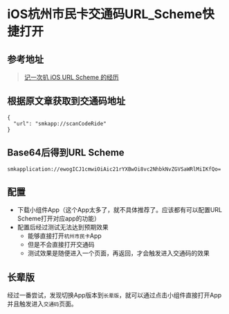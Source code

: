 # iOS杭州市民卡交通码URL_Scheme快捷打开

## 参考地址

> [记一次扒 iOS URL Scheme 的经历](https://juejin.cn/post/7232846086833111099?searchId=2023092109074885F152DBB420B86E3C65)

## 根据原文章获取到交通码地址

```
{
  "url": "smkapp://scanCodeRide"
}
```

## Base64后得到URL Scheme

`smkapplication://ewogICJ1cmwiOiAic21rYXBwOi8vc2NhbkNvZGVSaWRlMiIKfQo=`

## 配置

- 下载小组件App（这个App太多了，就不具体推荐了。应该都有可以配置URL Scheme打开对应app的功能）
- 配置后经过测试无法达到预期效果
  - 能够直接打开`杭州市民卡`App
  - 但是不会直接打开交通码
  - 测试效果是随便进入一个页面，再返回，才会触发进入交通码的效果

## 长辈版

经过一番尝试，发现切换App版本到`长辈版`，就可以通过点击小组件直接打开App并且触发进入`交通码`页面。

<gitalk/>
